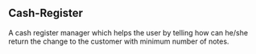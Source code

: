 <h2> Cash-Register</h2> 
<p>A cash register manager which helps the user by telling how can he/she return the change to the customer with minimum number of notes.</p>
